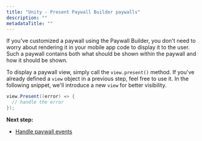 ```yaml
---
title: "Unity - Present Paywall Builder paywalls"
description: ""
metadataTitle: ""
---
```


If you've customized a paywall using the Paywall Builder, you don't need to worry about rendering it in your mobile app code to display it to the user. Such a paywall contains both what should be shown within the paywall and how it should be shown.

To display a paywall view, simply call the `view.present()` method. If you've already defined a `view` object in a previous step, feel free to use it. In the following snippet, we'll introduce a new `view` for better visibility.

```csharp title="Unity"
view.Present((error) => {
  // handle the error
});
```

**Next step:**

- [Handle paywall events](unity-handling-events-legacy)